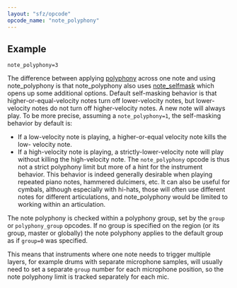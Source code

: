 ```yaml
---
layout: "sfz/opcode"
opcode_name: "note_polyphony"
---
```

## Example

```
note_polyphony=3
```

The difference between applying [polyphony](/opcodes/polyphony) across one
note and using note_polyphony is that note_polyphony also uses
[note_selfmask](/opcodes/note_selfmask) which opens up some additional
options.
Default self-masking behavior is that higher-or-equal-velocity notes turn off
lower-velocity notes, but lower-velocity notes do not turn off
higher-velocity notes. A new note will always play.
To be more precise, assuming a `note_polyphony=1`, the self-masking behavior by default is:
- If a low-velocity note is playing, a higher-or-equal velocity note kills the low-
velocity note.
- If a high-velocity note is playing, a strictly-lower-velocity note will play without
killing the high-velocity note.
The `note_polyphony` opcode is thus not a strict polyphony limit but more of a hint for
the instrument behavior. This behavior is indeed generally desirable when playing repeated
piano notes, hammered dulcimers, etc. It can also be useful for cymbals, although
especially with hi-hats, those will often use different notes for different
articulations, and note_polyphony would be limited to working within an
articulation.

The note polyphony is checked within a polyphony group, set by the `group` or `polyphony_group`
opcodes. If no group is specified on the region (or its group, master or globally) the
note polyphony applies to the default group as if `group=0` was specified.

This means that instruments where one note needs to trigger multiple layers, for example
drums with separate microphone samples, will usually need to set a separate `group` number
for each microphone position, so the note polyphony limit is tracked separately for each
mic.

